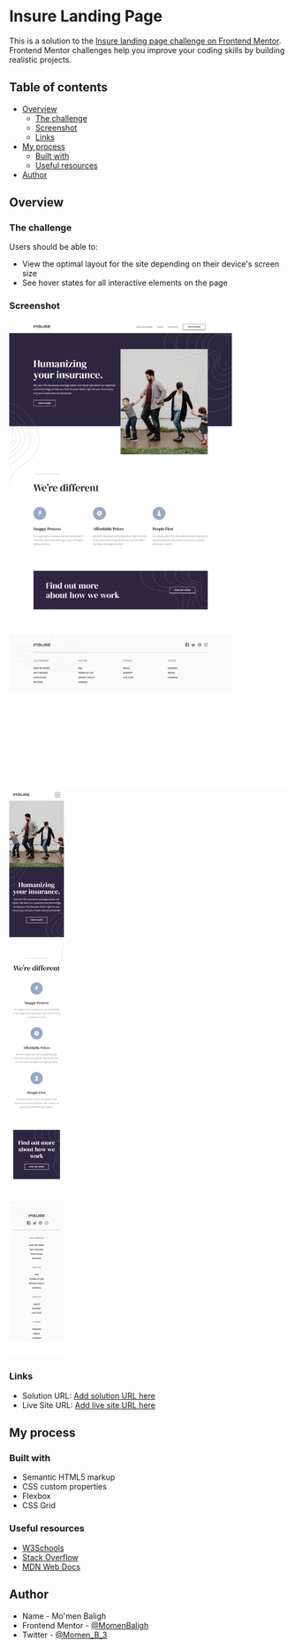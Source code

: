 # Insure Landing Page

This is a solution to the [Insure landing page challenge on Frontend Mentor](https://www.frontendmentor.io/challenges/insure-landing-page-uTU68JV8). Frontend Mentor challenges help you improve your coding skills by building realistic projects.

## Table of contents

- [Overview](#overview)
  - [The challenge](#the-challenge)
  - [Screenshot](#screenshot)
  - [Links](#links)
- [My process](#my-process)
  - [Built with](#built-with)
  - [Useful resources](#useful-resources)
- [Author](#author)

## Overview

### The challenge

Users should be able to:

- View the optimal layout for the site depending on their device's screen size
- See hover states for all interactive elements on the page

### Screenshot

![Desktop design](./images/screenshot-desktop.png)
![Mobile design](./images/screenshot-mobile.png)

### Links

- Solution URL: [Add solution URL here](https://your-solution-url.com)
- Live Site URL: [Add live site URL here](https://your-live-site-url.com)

## My process

### Built with

- Semantic HTML5 markup
- CSS custom properties
- Flexbox
- CSS Grid

### Useful resources

- [W3Schools](https://www.w3schools.com/)
- [Stack Overflow](https://stackoverflow.com/)
- [MDN Web Docs](https://developer.mozilla.org/en-US/)

## Author

- Name - Mo'men Baligh
- Frontend Mentor - [@MomenBaligh](https://www.frontendmentor.io/profile/MomenBaligh)
- Twitter - [@Momen_B_3](https://www.twitter.com/Momen_B_3)
